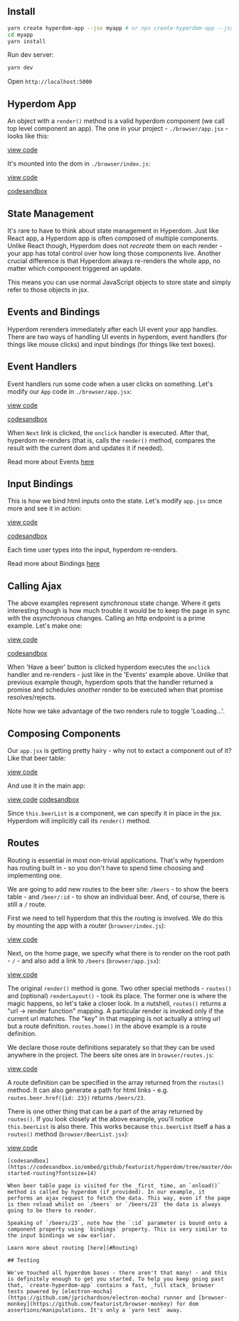 ## Install

```sh
yarn create hyperdom-app --jsx myapp # or npx create-hyperdom-app --jsx myapp
cd myapp
yarn install
```

Run dev server:

```sh
yarn dev
```

Open `http://localhost:5000`

## Hyperdom App

An object with a `render()` method is a valid hyperdom component (we call top level component an app). The one in your project - `./browser/app.jsx` - looks like this:

[view code](codesandbox/get-started-init/src/browser/app.jsx#L4)

It's mounted into the dom in `./browser/index.js`:

[view code](codesandbox/get-started-init/src/browser/index.js)

[codesandbox](https://codesandbox.io/embed/github/featurist/hyperdom/tree/master/docs/codesandbox/get-started-init?fontsize=14)

## State Management

It's rare to have to think about state management in Hyperdom. Just like React app, a Hyperdom app is often composed of multiple components. Unlike React though, Hyperdom does not _recreate_ them on each render - your app has total control over how long those components live. Another crucial difference is that Hyperdom always re-renders the whole app, no matter which component triggered an update.

This means you can use normal JavaScript objects to store state and simply refer to those objects in jsx.

## Events and Bindings

Hyperdom rerenders immediately after each UI event your app handles. There are two ways of handling UI events in hyperdom, event handlers (for things like mouse clicks) and input bindings (for things like text boxes).

## Event Handlers

Event handlers run some code when a user clicks on something. Let's modify our `App` code in `./browser/app.jsx`:

[view code](codesandbox/get-started-events/src/browser/app.jsx#L3)

[codesandbox](https://codesandbox.io/embed/github/featurist/hyperdom/tree/master/docs/codesandbox/get-started-events?fontsize=14)

When `Next` link is clicked, the `onclick` handler is executed. After that, hyperdom re-renders (that is, calls the `render()` method, compares the result with the current dom and updates it if needed).

Read more about Events [here](#Events)

## Input Bindings

This is how we bind html inputs onto the state. Let's modify `app.jsx` once more and see it in action:

[view code](codesandbox/get-started-bindings/src/browser/app.jsx#L13)

[codesandbox](https://codesandbox.io/embed/github/featurist/hyperdom/tree/master/docs/codesandbox/get-started-bindings?fontsize=14)

Each time user types into the input, hyperdom re-renders.

Read more about Bindings [here](#Bindings)

## Calling Ajax

The above examples represent _synchronous_ state change. Where it gets interesting though is how much trouble it would be to keep the page in sync with the _asynchronous_ changes. Calling an http endpoint is a prime example. Let's make one:

[view code](codesandbox/get-started-ajax/src/browser/app.jsx#L15)

[codesandbox](https://codesandbox.io/embed/github/featurist/hyperdom/tree/master/docs/codesandbox/get-started-ajax?fontsize=14)

When 'Have a beer' button is clicked hyperdom executes the `onclick` handler and re-renders - just like in the 'Events' example above. Unlike that previous example though, hyperdom spots that the handler returned a promise and schedules _another_ render to be executed when that promise resolves/rejects.

Note how we take advantage of the two renders rule to toggle 'Loading...'.

## Composing Components

Our `app.jsx` is getting pretty hairy - why not to extact a component out of it? Like that beer table:

[view code](codesandbox/get-started-compose/src/browser/BeerList.jsx)


And use it in the main app:

[view code](codesandbox/get-started-compose/src/browser/app.jsx#L3)
[codesandbox](https://codesandbox.io/embed/github/featurist/hyperdom/tree/master/docs/codesandbox/get-started-compose?fontsize=14)

Since `this.beerList` is a component, we can specify it in place in the jsx. Hyperdom will implicitly call its `render()` method.

## Routes

Routing is essential in most non-trivial applications. That's why hyperdom has routing built in - so you don't have to spend time choosing and implementing one.

We are going to add new routes to the beer site: `/beers` - to show the beers table - and `/beer/:id` - to show an individual beer. And, of course, there is still a `/` route.

First we need to tell hyperdom that this the routing is involved. We do this by mounting the app with a router (`browser/index.js`):

[view code](codesandbox/get-started-routing/src/browser/index.js#L1)

Next, on the home page, we specify what there is to render on the root path - `/` - and also add a link to `/beers` (`browser/app.jsx`):

[view code](codesandbox/get-started-routing/src/browser/app.jsx#L3)

The original `render()` method is gone. Two other special methods - `routes()` and (optional) `renderLayout()` - took its place. The former one is where the magic happens, so let's take a closer look. In a nutshell, `routes()` returns a "url -> render function" mapping. A particular render is invoked only if the current url matches. The "key" in that mapping is not actually a string url but a route definition. `routes.home()` in the above example is a route definition.

We declare those route definitions separately so that they can be used anywhere in the project. The beers site ones are in `browser/routes.js`:

[view code](codesandbox/get-started-routing/src/browser/routes.js)

A route definition can be specified in the array returned from the `routes()` method. It can also generate a path for html links - e.g. `routes.beer.href({id: 23})` returns `/beers/23`.

There is one other thing that can be a part of the array returned by `routes()`. If you look closely at the above example, you'll notice `this.beerList` is also there. This works because `this.beerList` itself a has a `routes()` method (`browser/BeerList.jsx`):

[view code](codesandbox/get-started-routing/src/browser/BeerList.jsx#L2)
```
[codesandbox](https://codesandbox.io/embed/github/featurist/hyperdom/tree/master/docs/codesandbox/get-started-routing?fontsize=14)

When beer table page is visited for the _first_ time, an `onload()` method is called by hyperdom (if provided). In our example, it performs an ajax request to fetch the data. This way, even if the page is then reload whilst on `/beers` or `/beers/23` the data is always going to be there to render.

Speaking of `/beers/23`, note how the `:id` parameter is bound onto a component property using `bindings` property. This is very similar to the input bindings we saw earlier.

Learn more about routing [here](#Routing)

## Testing

We've touched all hyperdom bases - there aren't that many! - and this is definitely enough to get you started. To help you keep going past that, `create-hyperdom-app` contains a fast, _full stack_ browser tests powered by [electron-mocha](https://github.com/jprichardson/electron-mocha) runner and [browser-monkey](https://github.com/featurist/browser-monkey) for dom assertions/manipulations. It's only a `yarn test` away.
